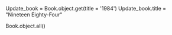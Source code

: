 Update_book = Book.object.get(title = '1984')
Update_book.title = "Nineteen Eighty-Four"

Book.object.all()